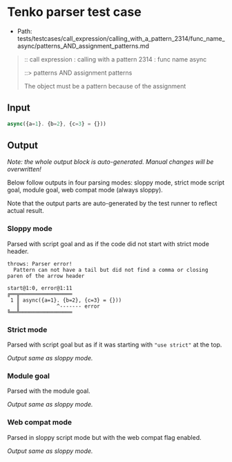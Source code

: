 # Tenko parser test case

- Path: tests/testcases/call_expression/calling_with_a_pattern_2314/func_name_async/patterns_AND_assignment_patterns.md

> :: call expression : calling with a pattern 2314 : func name async
>
> ::> patterns AND assignment patterns
>
> The object must be a pattern because of the assignment

## Input

`````js
async({a=1}. {b=2}, {c=3} = {}))
`````

## Output

_Note: the whole output block is auto-generated. Manual changes will be overwritten!_

Below follow outputs in four parsing modes: sloppy mode, strict mode script goal, module goal, web compat mode (always sloppy).

Note that the output parts are auto-generated by the test runner to reflect actual result.

### Sloppy mode

Parsed with script goal and as if the code did not start with strict mode header.

`````
throws: Parser error!
  Pattern can not have a tail but did not find a comma or closing paren of the arrow header

start@1:0, error@1:11
╔══╦═════════════════
 1 ║ async({a=1}. {b=2}, {c=3} = {}))
   ║            ^------- error
╚══╩═════════════════

`````

### Strict mode

Parsed with script goal but as if it was starting with `"use strict"` at the top.

_Output same as sloppy mode._

### Module goal

Parsed with the module goal.

_Output same as sloppy mode._

### Web compat mode

Parsed in sloppy script mode but with the web compat flag enabled.

_Output same as sloppy mode._
